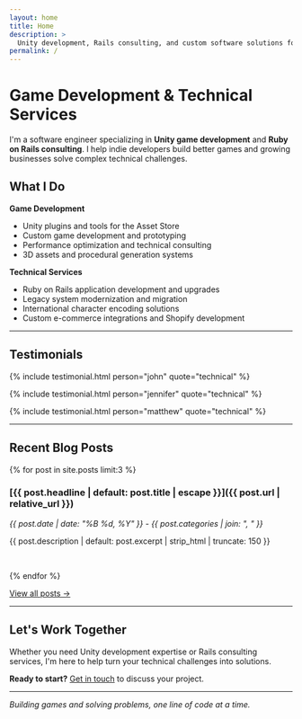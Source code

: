 ```yaml
---
layout: home
title: Home
description: >
  Unity development, Rails consulting, and custom software solutions for games and web applications
permalink: /
---
```


# Game Development & Technical Services

I'm a software engineer specializing in **Unity game development** and **Ruby on Rails consulting**. I help indie
developers build better games and growing businesses solve complex technical challenges.

## What I Do

**Game Development**

- Unity plugins and tools for the Asset Store
- Custom game development and prototyping
- Performance optimization and technical consulting
- 3D assets and procedural generation systems

**Technical Services**

- Ruby on Rails application development and upgrades
- Legacy system modernization and migration
- International character encoding solutions
- Custom e-commerce integrations and Shopify development

---

## Testimonials

{% include testimonial.html person="john" quote="technical" %}

{% include testimonial.html person="jennifer" quote="technical" %}

{% include testimonial.html person="matthew" quote="technical" %}

---

## Recent Blog Posts

{% for post in site.posts limit:3 %}

### [{{ post.headline | default: post.title | escape }}]({{ post.url | relative_url }})

*{{ post.date | date: "%B %d, %Y" }} - {{ post.categories | join: ", " }}*

{{ post.description | default: post.excerpt | strip_html | truncate: 150 }}

<br>

{% endfor %}

[View all posts →](/blog/)

---

## Let's Work Together

Whether you need Unity development expertise or Rails consulting services, I'm here to help turn your technical
challenges into solutions.

**Ready to start?** [Get in touch](/contact/) to discuss your project.

---

*Building games and solving problems, one line of code at a time.*
